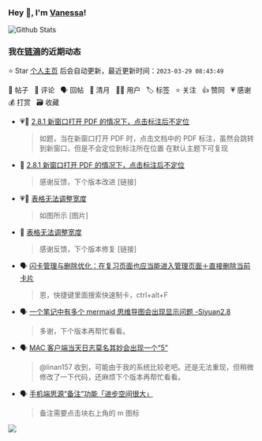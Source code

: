 ### Hey 👋, I'm [Vanessa](http://vanessa.b3log.org/)!

![Github Stats](https://github-readme-stats.vercel.app/api?username=Vanessa219&show_icons=true)

<!--events start -->

### 我在[链滴](https://ld246.com)的近期动态

⭐️ Star [个人主页](https://github.com/Vanessa219/Vanessa219) 后会自动更新，最近更新时间：`2023-03-29 08:43:49`

📝 帖子 &nbsp; 💬 评论 &nbsp; 🗣 回帖 &nbsp; 🌙 清月 &nbsp; 👨‍💻 用户 &nbsp; 🏷️ 标签 &nbsp; ⭐️ 关注 &nbsp; 👍 赞同 &nbsp; 💗 感谢 &nbsp; 💰 打赏 &nbsp; 🗃 收藏

* 💗📝 [2.8.1 新窗口打开 PDF 的情况下，点击标注后不定位](https://ld246.com/article/1679975641852)

  > 如题，当在新窗口打开 PDF 时，点击文档中的 PDF 标注，虽然会跳转到新窗口，但是不会定位到标注所在位置 在默认主题下可复现
* 💬 [2.8.1 新窗口打开 PDF 的情况下，点击标注后不定位](https://ld246.com/article/1679975641852/comment/1679986418749#comments)

  > 感谢反馈，下个版本改进 [链接]
* 💗📝 [表格无法调整宽度](https://ld246.com/article/1679894543932)

  > 如图所示 [图片]
* 💬 [表格无法调整宽度](https://ld246.com/article/1679894543932/comment/1679969517382#comments)

  > 感谢反馈，下个版本修复 [链接]
* 🗣 [闪卡管理与删除优化：在复习页面也应当能进入管理页面＋直接删除当前卡片](https://ld246.com/article/1679808702515/comment/1679928515577#comments)

  > 恩，快捷键里面搜索快速制卡，ctrl+alt+F
* 🗣 [一个笔记中有多个 mermaid 思维导图会出现显示问题 -Siyuan2.8](https://ld246.com/article/1679482894435/comment/1679721754365#comments)

  > 多谢，下个版本再帮忙看看。
* 🗣 [MAC 客户端当天日志莫名其妙会出现一个“5”](https://ld246.com/article/1679618995926/comment/1679637815208#comments)

  > @linan157 收到，可能由于我的系统比较老吧。还是无法重现，但稍微修改了一下代码，还麻烦下个版本再帮忙看看。
* 🗣 [手机端思源“备注”功能「进步空间很大」](https://ld246.com/article/1679844426327/comment/1679880723767#comments)

  > 备注需要点击块右上角的 m 图标


<!--events end -->

<a title="Hits" target="_blank" href="https://github.com/Vanessa219/Vanessa219"><img src="https://hits.b3log.org/Vanessa219/Vanessa219.svg"></a>
